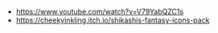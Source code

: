 
 * https://www.youtube.com/watch?v=V79YabQZC1s
  * https://cheekyinkling.itch.io/shikashis-fantasy-icons-pack